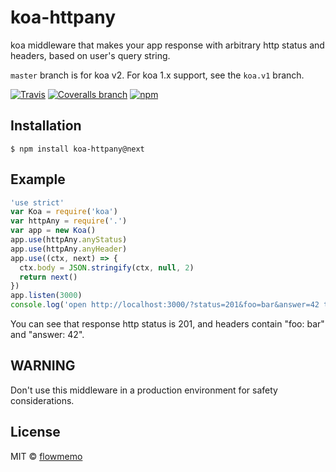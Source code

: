 # koa-httpany

koa middleware that makes your app response with arbitrary http status and headers, based on user's query string.

 `master` branch is for koa v2. For koa 1.x support, see the `koa.v1` branch.

[![Travis](https://img.shields.io/travis/flowmemo/koa-httpany.svg?maxAge=2592000&style=flat-square)](https://travis-ci.org/flowmemo/koa-httpany)
[![Coveralls branch](https://img.shields.io/coveralls/flowmemo/koa-httpany/master.svg?maxAge=2592000&style=flat-square)](https://coveralls.io/github/flowmemo/koa-httpany?branch=master)
[![npm](https://img.shields.io/npm/v/koa-httpany.svg?maxAge=2592000&style=flat-square)](https://www.npmjs.com/package/koa-httpany)

## Installation
```shell
$ npm install koa-httpany@next
```

## Example

```js
'use strict'
var Koa = require('koa')
var httpAny = require('.')
var app = new Koa()
app.use(httpAny.anyStatus)
app.use(httpAny.anyHeader)
app.use((ctx, next) => {
  ctx.body = JSON.stringify(ctx, null, 2)
  return next()
})
app.listen(3000)
console.log('open http://localhost:3000/?status=201&foo=bar&answer=42 to see result')
```

You can see that response http status is 201, and headers contain "foo: bar" and "answer: 42".

## WARNING
Don't use this middleware in a production environment for safety considerations. 

## License
MIT © [flowmemo](http://weibo.com/flowmemo)